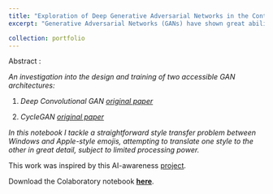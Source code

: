 ```yaml
---
title: "Exploration of Deep Generative Adversarial Networks in the Context of Image Style Transfer"
excerpt: "Generative Adversarial Networks (GANs) have shown great ability to generate realistic images and transfer (artistic) styles between photographs and works of art<br/><br/><img src='/images/emojis.png'>"

collection: portfolio
---
```



Abstract :

*An investigation into the design and training of two accessible GAN architectures:*

1. *Deep Convolutional GAN [original paper](https://arxiv.org/abs/1511.06434)*

2. *CycleGAN [original paper](https://arxiv.org/abs/1703.10593)*

*In this notebook I tackle a straightforward style transfer problem between Windows and Apple-style emojis, attempting to translate one style to the other in great detail, subject to limited processing power.*

This work was inspired by this AI-awareness [project](https://www.thispersondoesnotexist.com/).

Download the Colaboratory notebook [**here**](https://colab.research.google.com/drive/1PMURJbSV3wHlqWhsj2A06JTS3okecXxB).
